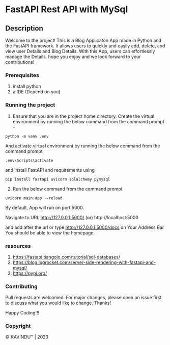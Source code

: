 # FastAPI Rest API with MySql

## Description
Welcome to the project! This is a Blog Applicaton App made in Python and the FastAPI framework. 
It allows users to quickly and easily add, delete,  and view user Details and Blog Details. With this App, 
users can effortlessly manage the Details. hope you enjoy and we look forward to your contributions!

### Prerequisites
1. install python
2. a IDE (Depend on you)

### Running the project
1. Ensure that you are in the project home directory. Create the virtual environment by running the below command from the command prompt -
```
python -m venv .env
```
And activate virtual environment by running the below command from the command prompt
```
.env\Scripts\activate
```
and install FastAPI and requirements using
```
pip install fastapi uvicorn sqlalchemy pymysql
```
2. Run the below command from the command prompt
```
uvicorn main:app --reload
```
By default, App will run on port 5000.

Navigate to URL http://127.0.0.1:5000/ (or) http://localhost:5000

and add </docs> after the url or type http://127.0.0.1:5000/docs on Your Address Bar You should be able to view the homepage.

### resources
1. https://fastapi.tiangolo.com/tutorial/sql-databases/
2. https://blog.logrocket.com/server-side-rendering-with-fastapi-and-mysql/
3. https://pypi.org/

### Contributing
Pull requests are welcomed. For major changes, please open an issue first to discuss what you would like to change. Thanks!

Happy Coding!!!

### Copyright
© KAVINDU™ | 2023
